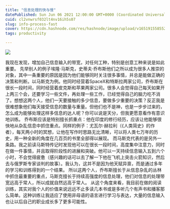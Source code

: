 ```yaml
---
title: "信息处理的快与慢"
datePublished: Sun Jun 06 2021 12:00:00 GMT+0000 (Coordinated Universal Time)
cuid: cl2vnwrsf032lt4nv16ih5s07
slug: info-process-fast
cover: https://cdn.hashnode.com/res/hashnode/image/upload/v1651915585520/MY6w46QI8.jpeg
tags: productivity

---
```


![](media/16519144552714/16519144758585.jpg)

我现在发现，增加自己信息输入的带宽，对任何工种，特别是创意工种来说是如此重要。
先举别人的例子埃隆·马斯克，史蒂夫·乔布斯他们之所以成为很多人推崇的对象，其中一条重要的原因是因为他们能够同时关注很多事情，并总是能做正确的决策和判断。以马斯克为例。他同时经营着SpaceX和特斯拉两家公司，乔布斯在很长一段时间，同时经营着皮克斯和苹果两家公司。很多人会觉得自己每天如果开上两三个会，还要学习一些文件，再处理一些工作，已经觉得自己的脑力吃不消了。想想这两个人，他们一天要接触的多少信息，要做多少重要的决策？反正我是很难想象他们每天接受信息的数量与重量。但他们也不是神，也是一步步过来的，怎么成为能够处理这样多信息的达人呢？你可以说是天分，但我更愿意看作有意识地训练。
乔布斯应该是特别擅长抓重点：他在印度的修行经历，应该让他能够很快地从杂乱信息中抓住重点。同样的例子：尤瓦尔·赫拉利（《人类简史》的作者），每天两小时的冥想，让他在写作时思路无比清晰，可以将人类七万年的历史，用一种全新的角度在几百页的书里全部得以展现。
而马斯克代表的是另外一条路。我之前读马斯特传记时发现他可以在很长一段时间，高度集中注意力，同时在做一件事情，并且取得阶段性的进展和突破。他可以一天持续信息输入五到六个小时，不会觉得疲惫（感兴趣的话可以去了解一下他在飞机上突击火箭知识，然后去与俄罗斯专家谈判的故事）。我认为，这并不是因为他天赋异禀，而是通过多年的学习和训练得到的一个结果。
所以这两个人，乔布斯擅长于从信息杂乱的丛林中抓住最重要的重点，马斯克擅长于持续高强度的信息处理，他们对信息的处理带宽远高于常人，所以成就自然远高于常人。
从这个角度来看，我目前在做的阅读训练，其实对我个人的价值来说远远不止多读几本书或是多听几个有声书和播客那么简单。这种训练让我适应了使用非母语的语言进行学习与表达，大量的信息输入也让以后自己的职业成长多了更多可能性。

